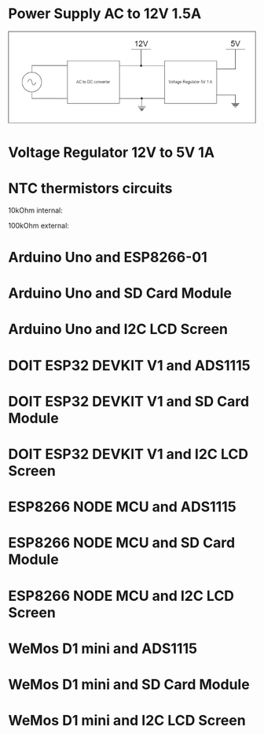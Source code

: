 # Power Supply AC to 12V 1.5A

![Block_Diagram_Power_Supply](Power-Supply.png)

# Voltage Regulator 12V to 5V 1A

# NTC thermistors circuits

10kOhm internal:

100kOhm external:

# Arduino Uno and ESP8266-01

# Arduino Uno and SD Card Module

# Arduino Uno and I2C LCD Screen

# DOIT ESP32 DEVKIT V1 and ADS1115

# DOIT ESP32 DEVKIT V1 and SD Card Module

# DOIT ESP32 DEVKIT V1 and I2C LCD Screen

# ESP8266 NODE MCU and ADS1115

# ESP8266 NODE MCU and SD Card Module

# ESP8266 NODE MCU and I2C LCD Screen

# WeMos D1 mini and ADS1115

# WeMos D1 mini and SD Card Module

# WeMos D1 mini and I2C LCD Screen
